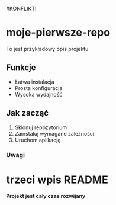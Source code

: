 #KONFLIKT!

# moje-pierwsze-repo
To jest przykładowy opis projektu
## Funkcje
- Łatwa instalacja
- Prosta konfiguracja
- Wysoka wydajność
## Jak zacząć
1. Sklonuj repozytorium
1. Zainstaluj wymagane zależności
1. Uruchom aplikację
### Uwagi
# trzeci wpis README
**Projekt jest cały czas rozwijany**
